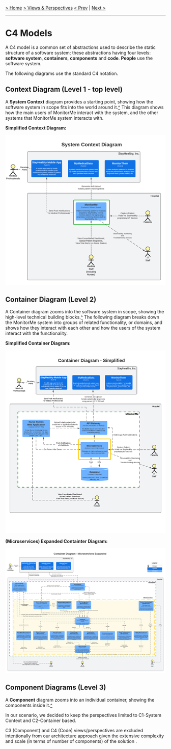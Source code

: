[> Home](../../README.md)    [> Views & Perspectives](../README.md)
[< Prev](../scenarios/README.md)  |  [Next >](../CommunicationView/README.md)

---

# C4 Models

A C4 model is a common set of abstractions used to describe the static structure of a software system; these abstractions having four levels: **software system**, **containers**, **components** and **code**. **People** use the software system.

The following diagrams use the standard C4 notation.

## Context Diagram (Level 1 - top level)

A **System Context** diagram provides a starting point, showing how the software system in scope fits into the world around it.[^](#expl) 
This diagram shows how the main users of MonitorMe interact with the system, and the other systems that MonitorMe system interacts with.

**Simplified Context Diagram:**

![MonitorMe_C4_model-C1-ContextDiagram](../../assets/Diagrams/MonitorMe_C4_model-C1-ContextDiagram.png)

## Container Diagram (Level 2)

A Container diagram zooms into the software system in scope, showing the high-level technical building blocks.[^](#exp1) The following diagram breaks down the MonitorMe system into groups of related functionality, or domains, and shows how they interact with each other and how the users of the system interact with the functionality.

**Simplified Container Diagram:**

![MonitorMe_C4_model-C2-Container-Simplified](../../assets/Diagrams/MonitorMe_C4_model-C2-Container-Simplified.png)

**(Microservices) Expanded Containter Diagram:**

![MonitorMe_C4_model-C2-Container-Expanded](../../assets/Diagrams/MonitorMe_C4_model-C2-Container-Expanded.png)

## Component Diagrams (Level 3)

A **Component** diagram zooms into an individual container, showing the components inside it.[^](#expl)

In our scenario, we decided to keep the perspectives limited to C1-System Context and C2-Container based.

C3 (Component) and C4 (Code) views/perspectives are excluded intentionally from our architecture approach given the extensive complexity and scale (in terms of number of components) of the solution .